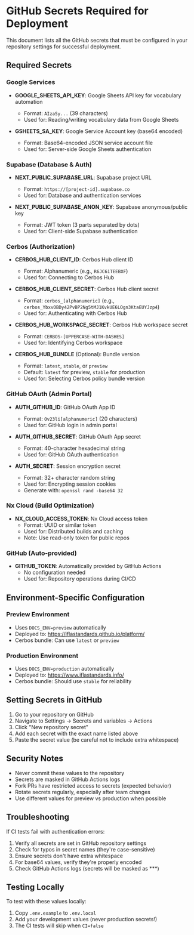 # GitHub Secrets Required for Deployment

This document lists all the GitHub secrets that must be configured in your repository settings for successful deployment.

## Required Secrets

### Google Services
- **GOOGLE_SHEETS_API_KEY**: Google Sheets API key for vocabulary automation
  - Format: `AIzaSy...` (39 characters)
  - Used for: Reading/writing vocabulary data from Google Sheets

- **GSHEETS_SA_KEY**: Google Service Account key (base64 encoded)
  - Format: Base64-encoded JSON service account file
  - Used for: Server-side Google Sheets authentication

### Supabase (Database & Auth)
- **NEXT_PUBLIC_SUPABASE_URL**: Supabase project URL
  - Format: `https://[project-id].supabase.co`
  - Used for: Database and authentication services

- **NEXT_PUBLIC_SUPABASE_ANON_KEY**: Supabase anonymous/public key
  - Format: JWT token (3 parts separated by dots)
  - Used for: Client-side Supabase authentication

### Cerbos (Authorization)
- **CERBOS_HUB_CLIENT_ID**: Cerbos Hub client ID
  - Format: Alphanumeric (e.g., `R6JC61TEEBXF`)
  - Used for: Connecting to Cerbos Hub

- **CERBOS_HUB_CLIENT_SECRET**: Cerbos Hub client secret
  - Format: `cerbos_[alphanumeric]` (e.g., `cerbos_YbxvOBDy42PvBP2Ng5tMJ1KvkUE6LOgn3KtaEUYJzp4`)
  - Used for: Authenticating with Cerbos Hub

- **CERBOS_HUB_WORKSPACE_SECRET**: Cerbos Hub workspace secret
  - Format: `CERBOS-[UPPERCASE-WITH-DASHES]`
  - Used for: Identifying Cerbos workspace

- **CERBOS_HUB_BUNDLE** (Optional): Bundle version
  - Format: `latest`, `stable`, or `preview`
  - Default: `latest` for preview, `stable` for production
  - Used for: Selecting Cerbos policy bundle version

### GitHub OAuth (Admin Portal)
- **AUTH_GITHUB_ID**: GitHub OAuth App ID
  - Format: `Ov23li[alphanumeric]` (20 characters)
  - Used for: GitHub login in admin portal

- **AUTH_GITHUB_SECRET**: GitHub OAuth App secret
  - Format: 40-character hexadecimal string
  - Used for: GitHub OAuth authentication

- **AUTH_SECRET**: Session encryption secret
  - Format: 32+ character random string
  - Used for: Encrypting session cookies
  - Generate with: `openssl rand -base64 32`

### Nx Cloud (Build Optimization)
- **NX_CLOUD_ACCESS_TOKEN**: Nx Cloud access token
  - Format: UUID or similar token
  - Used for: Distributed builds and caching
  - Note: Use read-only token for public repos

### GitHub (Auto-provided)
- **GITHUB_TOKEN**: Automatically provided by GitHub Actions
  - No configuration needed
  - Used for: Repository operations during CI/CD

## Environment-Specific Configuration

### Preview Environment
- Uses `DOCS_ENV=preview` automatically
- Deployed to: https://iflastandards.github.io/platform/
- Cerbos bundle: Can use `latest` or `preview`

### Production Environment  
- Uses `DOCS_ENV=production` automatically
- Deployed to: https://www.iflastandards.info/
- Cerbos bundle: Should use `stable` for reliability

## Setting Secrets in GitHub

1. Go to your repository on GitHub
2. Navigate to Settings → Secrets and variables → Actions
3. Click "New repository secret"
4. Add each secret with the exact name listed above
5. Paste the secret value (be careful not to include extra whitespace)

## Security Notes

- Never commit these values to the repository
- Secrets are masked in GitHub Actions logs
- Fork PRs have restricted access to secrets (expected behavior)
- Rotate secrets regularly, especially after team changes
- Use different values for preview vs production when possible

## Troubleshooting

If CI tests fail with authentication errors:
1. Verify all secrets are set in GitHub repository settings
2. Check for typos in secret names (they're case-sensitive)
3. Ensure secrets don't have extra whitespace
4. For base64 values, verify they're properly encoded
5. Check GitHub Actions logs (secrets will be masked as ***)

## Testing Locally

To test with these values locally:
1. Copy `.env.example` to `.env.local`
2. Add your development values (never production secrets!)
3. The CI tests will skip when `CI=false`